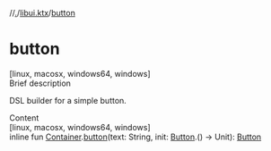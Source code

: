 //[.](../index.md)/[libui.ktx](index.md)/[button](button.md)



# button  
[linux, macosx, windows64, windows]  
Brief description  


DSL builder for a simple button.

  
  
  
Content  
[linux, macosx, windows64, windows]  
inline fun [Container](-container/index.md).[button](button.md)(text: String, init: [Button](-button/index.md).() -> Unit): [Button](-button/index.md)  



